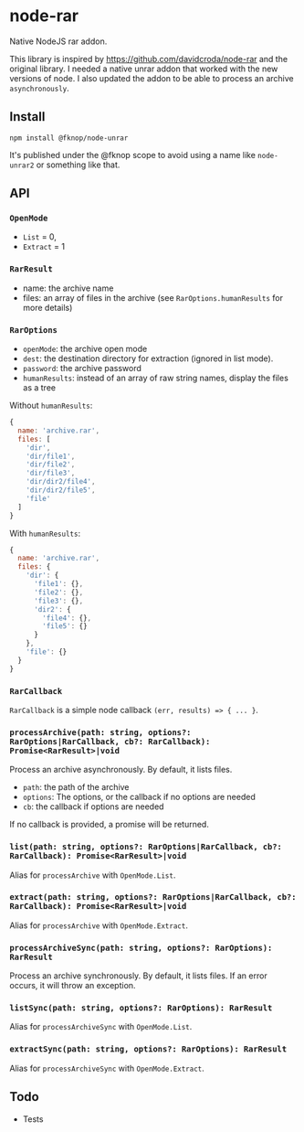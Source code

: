 # node-rar

Native NodeJS rar addon. 

This library is inspired by https://github.com/davidcroda/node-rar and the original library.
I needed a native unrar addon that worked with the new versions of node.
I also updated the addon to be able to process an archive `asynchronously`.

## Install 

```
npm install @fknop/node-unrar
```

It's published under the @fknop scope to avoid using a name like `node-unrar2` or something like that.

## API

### `OpenMode`

* `List` = 0,
* `Extract` = 1

### `RarResult`

* name: the archive name 
* files: an array of files in the archive (see `RarOptions.humanResults` for more details)

### `RarOptions`

* `openMode`: the archive open mode
* `dest`: the destination directory for extraction (ignored in list mode).
* `password`: the archive password 
* `humanResults`: instead of an array of raw string names, display the files as a tree

Without `humanResults`:

```javascript
{
  name: 'archive.rar',
  files: [
    'dir',
    'dir/file1',
    'dir/file2',
    'dir/file3',
    'dir/dir2/file4',
    'dir/dir2/file5',
    'file'
  ]
}
```

With `humanResults`:

```javascript
{
  name: 'archive.rar',
  files: {
    'dir': {
      'file1': {},
      'file2': {},
      'file3': {},
      'dir2': {
        'file4': {},
        'file5': {}
      }
    },
    'file': {}
  }
}
```

### `RarCallback`

`RarCallback` is a simple node callback `(err, results) => { ... }`.

### `processArchive(path: string, options?: RarOptions|RarCallback, cb?: RarCallback): Promise<RarResult>|void`

Process an archive asynchronously. By default, it lists files.

* `path`: the path of the archive 
* `options`: The options, or the callback if no options are needed
* `cb`: the callback if options are needed

If no callback is provided, a promise will be returned.

### `list(path: string, options?: RarOptions|RarCallback, cb?: RarCallback): Promise<RarResult>|void`

Alias for `processArchive` with `OpenMode.List`.

### `extract(path: string, options?: RarOptions|RarCallback, cb?: RarCallback): Promise<RarResult>|void`

Alias for `processArchive` with `OpenMode.Extract`.

### `processArchiveSync(path: string, options?: RarOptions): RarResult`

Process an archive synchronously. By default, it lists files.
If an error occurs, it will throw an exception.

### `listSync(path: string, options?: RarOptions): RarResult`

Alias for `processArchiveSync` with `OpenMode.List`.

### `extractSync(path: string, options?: RarOptions): RarResult`

Alias for `processArchiveSync` with `OpenMode.Extract`.

## Todo

* Tests